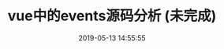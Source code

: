 ---
title: vue中的events源码分析 (未完成)
date: 2019-05-13 14:55:55
tags: [Vue]
categories: [Vue]
description: vue中源码中整体的events分为两类，一类为原生事件（Dom事件）、另一类为事件中心事件
---